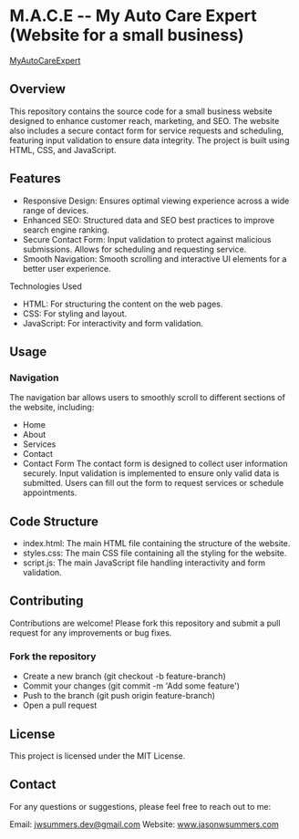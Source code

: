 # M.A.C.E -- My Auto Care Expert (Website for a small business)

[MyAutoCareExpert](https://myautocareexpert.com)

## Overview

This repository contains the source code for a small business website designed to enhance customer reach, marketing, and SEO. The website also includes a secure contact form for service requests and scheduling, featuring input validation to ensure data integrity. The project is built using HTML, CSS, and JavaScript.

## Features

- Responsive Design: Ensures optimal viewing experience across a wide range of devices.
- Enhanced SEO: Structured data and SEO best practices to improve search engine ranking.
- Secure Contact Form: Input validation to protect against malicious submissions. Allows for scheduling and requesting service.
- Smooth Navigation: Smooth scrolling and interactive UI elements for a better user experience.

Technologies Used

- HTML: For structuring the content on the web pages.
- CSS: For styling and layout.
- JavaScript: For interactivity and form validation.

## Usage

### Navigation

The navigation bar allows users to smoothly scroll to different sections of the website, including:

- Home
- About
- Services
- Contact
- Contact Form
  The contact form is designed to collect user information securely. Input validation is implemented to ensure only valid data is submitted. Users can fill out the form to request services or schedule appointments.

## Code Structure

- index.html: The main HTML file containing the structure of the website.
- styles.css: The main CSS file containing all the styling for the website.
- script.js: The main JavaScript file handling interactivity and form validation.

## Contributing

Contributions are welcome! Please fork this repository and submit a pull request for any improvements or bug fixes.

### Fork the repository

- Create a new branch (git checkout -b feature-branch)
- Commit your changes (git commit -m 'Add some feature')
- Push to the branch (git push origin feature-branch)
- Open a pull request

## License

This project is licensed under the MIT License.

## Contact

For any questions or suggestions, please feel free to reach out to me:

Email: jwsummers.dev@gmail.com
Website: www.jasonwsummers.com
